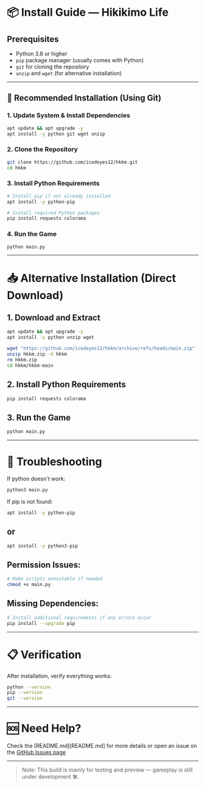 # 📦 Install Guide — Hikikimo Life

## Prerequisites
- Python 3.8 or higher
- `pip` package manager (usually comes with Python)
- `git` for cloning the repository
- `unzip` and `wget` (for alternative installation)

---

## 🚀 Recommended Installation (Using Git)

### 1. Update System & Install Dependencies
```bash
apt update && apt upgrade -y
apt install -y python git wget unzip
```

### 2. Clone the Repository

```bash
git clone https://github.com/icedeyes12/hkkm.git
cd hkkm
```

### 3. Install Python Requirements

```bash
# Install pip if not already installed
apt install -y python-pip

# Install required Python packages
pip install requests colorama
```

### 4. Run the Game

```bash
python main.py
```

---

# 📥 Alternative Installation (Direct Download)

## 1. Download and Extract

```bash
apt update && apt upgrade -y
apt install -y python unzip wget

wget "https://github.com/icedeyes12/hkkm/archive/refs/heads/main.zip" -O hkkm.zip
unzip hkkm.zip -d hkkm
rm hkkm.zip
cd hkkm/hkkm-main
```

## 2. Install Python Requirements

```bash
pip install requests colorama
```

## 3. Run the Game

```bash
python main.py
```

---

# 🔧 Troubleshooting

If python doesn't work:

```bash
python3 main.py
```

If pip is not found:

```bash
apt install -y python-pip
```
## or

```bash
apt install -y python3-pip
```

## Permission Issues:

```bash
# Make scripts executable if needed
chmod +x main.py
```

## Missing Dependencies:

```bash
# Install additional requirements if any errors occur
pip install --upgrade pip
```
---

# 📋 Verification

After installation, verify everything works:

```bash
python --version
pip --version
git --version
```

---

# 🆘 Need Help?

Check the [README.md](README.md] for more details or open an issue on the [GitHub Issues page](https://github.com/icedeyes12/hkkm/issues)

---

> Note: This build is mainly for testing and preview — gameplay is still under development 🛠️.
